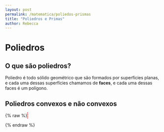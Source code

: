 ```yaml
---
layout: post
permalink: /matematica/poliedos-prismas
title: "Poliedros e Primas"
author: Rebecca
---
```


# Poliedros
## O que são poliedros?
Poliedro é todo sólido geométrico que são formados por superfícies planas, e cada uma dessas superfícies chamamos de **faces**, e cada uma dessas faces é um polígono.

## Poliedros convexos e não convexos
{% raw %}
<canvas id="hexagon"></canvas>
<style>
  #hexagon { border: thin dashed red; }
</style>
<script>
  var ctx = document.getElementById('hexagon').getContext('2d');

// hexagon
var numberOfSides = 6,
    size = 20,
    Xcenter = 25,
    Ycenter = 25;

ctx.beginPath();
ctx.moveTo (Xcenter +  size * Math.cos(0), Ycenter +  size *  Math.sin(0));          

for (var i = 1; i <= numberOfSides;i += 1) {
  ctx.lineTo (Xcenter + size * Math.cos(i * 2 * Math.PI / numberOfSides), Ycenter + size * Math.sin(i * 2 * Math.PI / numberOfSides));
}

ctx.strokeStyle = "#000000";
ctx.lineWidth = 1;
ctx.stroke();
</script>
 {% endraw %}
